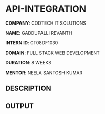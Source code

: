 # API-INTEGRATION

**COMPANY**: CODTECH IT SOLUTIONS

**NAME**: GADDUPALLI REVANTH

**INTERN ID**: CT08DF1030

**DOMAIN**: FULL STACK WEB DEVELOPMENT

**DURATION**: 8 WEEKS

**MENTOR**: NEELA SANTOSH KUMAR

## DESCRIPTION

## OUTPUT